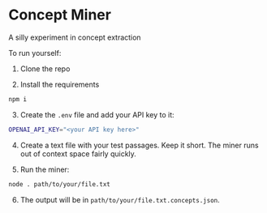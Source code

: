 # Concept Miner

A silly experiment in concept extraction

To run yourself:

1. Clone the repo

2. Install the requirements

```bash
npm i
```

3. Create the `.env` file and add your API key to it:

```bash
OPENAI_API_KEY="<your API key here>"
```

4. Create a text file with your test passages. Keep it short. The miner runs out of context space fairly quickly.

5. Run the miner:

```bash
node . path/to/your/file.txt
```

6. The output will be in `path/to/your/file.txt.concepts.json`.
